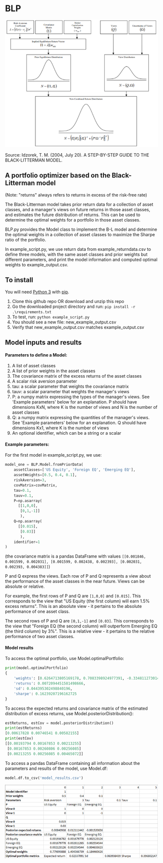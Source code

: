 # BLP

![Black-Litterman model](docs/blp.PNG)

Source: Idzorek, T. M. (2004, July 20). A STEP-BY-STEP GUIDE TO THE BLACK-LITTERMAN MODEL.

## A portfolio optimizer based on the Black-Litterman model

(Note: "returns" always refers to returns in excess of the risk-free rate)

The Black-Litterman model takes prior return data for a collection of asset classes, and a manager's views on future returns in those asset classes, and estimates the future distribution of returns. This can be used to determine the optimal weights for a portfolio in those asset classes.

BLP.py provides the Model class to implement the B-L model and determine the optimal weights in a collection of asset classes to maximize the Sharpe ratio of the portfolio.

In example_script.py, we use return data from example_returndata.csv to define three models, with the same asset classes and prior weights but different parameters, and print the model information and computed optimal weights to example_output.csv.

## To install

You will need [Python 3](https://www.python.org/downloads/) with [pip](https://pip.pypa.io/en/stable/installing/).

1. Clone this github repo OR download and unzip this repo
2. Go the downloaded project directory and run: ```pip install -r .\requirements.txt```
3. To test, run: ```python example_script.py```
4. You should see a new file: new_example_output.csv
5. Verify that new_example_output.csv matches example_output.csv


## Model inputs and results

#### Parameters to define a Model:
1. A list of asset classes
2. A list of prior weights in the asset classes
3. The covariance matrix of the excess returns of the asset classes
4. A scalar risk aversion parameter
5. tau: a scalar parameter that weights the covariance matrix
6. tauv: a scalar parameter that weights the manager's views
7. P: a numpy matrix expressing the types of the manager's views. See 'Example parameters' below for an explanation. P should have dimensions KxN, where K is the number of views and N is the number of asset classes
8. Q: a numpy matrix expressing the quantities of the manager's views. See 'Example parameters' below for an explanation. Q should have dimensions Kx1, where K is the number of views
9. An optional identifier, which can be a string or a scalar

#### Example parameters:
For the first model in example_script.py, we use:
```python
model_one = BLP.Model.fromPriorData(
    assetClasses=['US Equity', 'Foreign EQ', 'Emerging EQ'], 
    assetWeights=[0.5, 0.4, 0.1], 
    riskAversion=3, 
    covMatrix=covMatrix,
    tau=0.1,
    tauv=0.1, 
    P=np.asarray(
      [[1,0,0], 
       [0,1,-1]]
       ),
    Q=np.asarray(
      [[0.015],
       [0.03]]
       ),
    identifier=1
)
```
(the covariance matrix is a pandas DataFrame with values `[[0.001846, 0.001599, 0.002031], [0.001599, 0.002438, 0.002393], [0.002031, 0.002393, 0.004383]]`)

P and Q express the views. Each row of P and Q represents a view about the performance of the asset classes in the near future. Views can be absolute or relative.

For example, the first rows of P and Q are `[1,0,0]` and `[0.015]`. This corresponds to the view that "US Equity (the first column) will earn 1.5% excess returns". This is an absolute view - it pertains to the absolute performance of one asset class.

The second rows of P and Q are `[0,1,-1]` and `[0.03]`. This corresponds to the view that "Foreign EQ (the second column) will outperform Emerging EQ (the third column) by 3%". This is a relative view - it pertains to the relative performance of two asset classes.

#### Model results

To access the optimal portfolio, use Model.optimalPortfolio:
```python
print(model.optimalPortfolio)
{
    'weights': [0.6264713805169178, 0.7083398924977391, -0.33481127301465685],
    'returns': 0.0072094451581498666, 
    'sd': 0.044395302498840196, 
    'sharpe': 0.16239207196162725
}
```

To access the expected returns and covariance matrix of the estimated distribution of excess returns, use Model.posteriorDistribution():
```python
estReturns, estCov = model.posteriorDistribution()
print(estReturns)
[0.00617828 0.00746541 0.00582155]
print(estCov)
[[0.00193794 0.00167853 0.00213255]
 [0.00167853 0.00260806 0.00256085]
 [0.00213255 0.00256085 0.00465072]]
```

To access a pandas DataFrame containing all information about the parameters and results of the model, use Model.df:
```python
model.df.to_csv('model_results.csv')
```
![model_result_csv](docs/model_result_csv.PNG)
